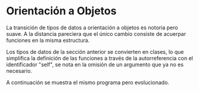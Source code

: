 # Orientación a Objetos

La transición de tipos de datos a orientación a objetos es notoria
pero suave. A la distancia pareciera que el único cambio consiste de
acuerpar funciones en la misma estructura.

Los tipos de datos de la sección anterior se convierten en clases, lo
que simplifica la definición de las funciones a través de la
autorreferencia con el identificador "self", se nota en la omisión de
un argumento que ya no es necesario.

A continuación se muestra el mismo programa pero evolucionado.


